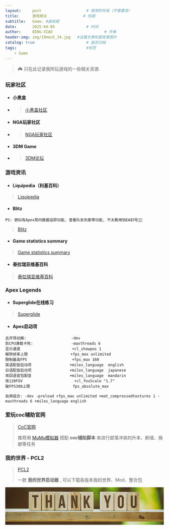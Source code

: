 ```yaml
---
layout:     post   				    # 使用的布局（不需要改）
title:      游戏相关 				# 标题 
subtitle:   Game. #副标题
date:       2025-04-05 				# 时间
author:     QING-XIAO						# 作者
header-img: img/19mon5_34.jpg 	#这篇文章标题背景图片
catalog: true 						# 是否归档
tags:								#标签
    - Game
---
```


> 🎮 只在此记录我所玩游戏的一些相关资源.

### 玩家社区
- #### 小黑盒
- > <a href="https://www.xiaoheihe.cn/app/bbs/home" target="_blank">小黑盒社区</a>
- #### NGA玩家社区
- > <a href="http://ngabbs.com/" target="_blank">NGA玩家社区</a>
- #### 3DM Game
- > <a href="https://bbs.3dmgame.com/forum.php" target="_blank">3DM论坛</a>

### 游戏资讯
- #### Liquipedia（利基百科）
> <a href="https://liquipedia.net/" target="_blank">Liquipedia</a>
- #### Blitz
```
PS: 貌似有Apex局内数据追踪功能, 查看队友伤害等功能, 不太敢用怕EA封号🤣🤣
```
> <a href="https://blitz.gg/apex" target="_blank">Blitz</a> 
 
- #### Game statistics summary
> <a href="https://apexlegendsstatus.com/gamestats" target="_blank">Game statistics summary</a>
- #### 泰拉瑞亚维基百科
> <a href="https://terraria.wiki.gg/zh/wiki/Terraria_Wiki" target="_blank">泰拉瑞亚维基百科</a>

### Apex Legends
- #### Superglide在线练习
> <a href="https://apexmovement.tech/superglidetrainer/" target="_blank">Superglide</a>
- #### Apex启动项
```
去开场动画:                    -dev  
防CPU满载卡死:                 -maxthreads 6     
显示速度                       +cl_showpos 1 
解除帧率上限                   +fps_max unlimited
限制最高FPS                    +fps_max 160
英语配音启动项                 +miles_language  english
日语配音启动项                 +miles_language  japanese
改回语音包配音                 +miles_language  mandarin
改120FOV                       +cl_fovScale "1.7"
破FPS300上限                   fps_absolute_max
```
```
自用组合: -dev -preload +fps_max unlimited +mat_compressedtextures 1 -maxthreads 6 +miles_language english
```

### 爱玩coc辅助官网
> <a href="http://aiwan.yicp.fun:88/qqqun.html" target="_blank">CoC官网</a>
>
> 推荐用 <a href="https://mumu.163.com/" target="_blank">MuMu模拟器</a> 搭配 **coc辅助脚本** 来进行部落冲突的升本、刷墙、捐献等任务

### 我的世界 - PCL2
> <a href="https://afdian.com/a/LTCat" target="_blank">PCL2</a>
>
> 一款 **我的世界启动器** , 可以下载各版本我的世界、Mod、整合包


![ByeBye](/img/thank-you.jpg "Thank you!")